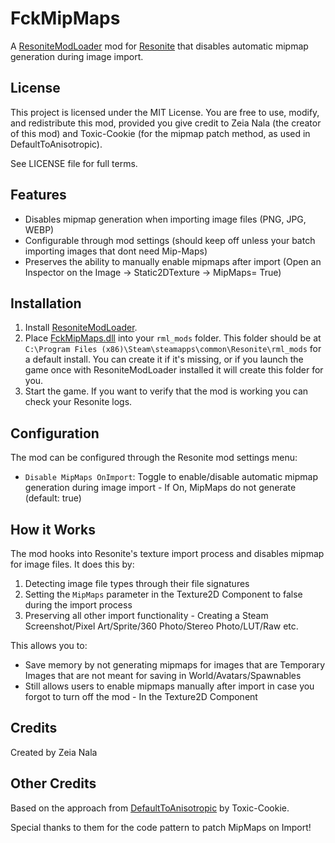 # FckMipMaps

A [ResoniteModLoader](https://github.com/resonite-modding-group/ResoniteModLoader) mod for [Resonite](https://resonite.com/) that disables automatic mipmap generation during image import.

## License

This project is licensed under the MIT License. You are free to use, modify, and redistribute this mod, provided you give credit to Zeia Nala (the creator of this mod) and Toxic-Cookie (for the mipmap patch method, as used in DefaultToAnisotropic).

See LICENSE file for full terms.

## Features

- Disables mipmap generation when importing image files (PNG, JPG, WEBP)
- Configurable through mod settings (should keep off unless your batch importing images that dont need Mip-Maps)
- Preserves the ability to manually enable mipmaps after import (Open an Inspector on the Image -> Static2DTexture -> MipMaps= True)

## Installation

1. Install [ResoniteModLoader](https://github.com/resonite-modding-group/ResoniteModLoader).
2. Place [FckMipMaps.dll](https://github.com/tgrafk12/FckMip-Maps/releases/latest/download/FckMipMaps.dll) into your `rml_mods` folder. This folder should be at `C:\Program Files (x86)\Steam\steamapps\common\Resonite\rml_mods` for a default install. You can create it if it's missing, or if you launch the game once with ResoniteModLoader installed it will create this folder for you.
3. Start the game. If you want to verify that the mod is working you can check your Resonite logs.

## Configuration

The mod can be configured through the Resonite mod settings menu:

- `Disable MipMaps OnImport`: Toggle to enable/disable automatic mipmap generation during image import - If On, MipMaps do not generate (default: true)

## How it Works

The mod hooks into Resonite's texture import process and disables mipmap for image files. It does this by:

1. Detecting image file types through their file signatures
2. Setting the `MipMaps` parameter in the Texture2D Component to false during the import process
3. Preserving all other import functionality - Creating a Steam Screenshot/Pixel Art/Sprite/360 Photo/Stereo Photo/LUT/Raw etc.

This allows you to:
- Save memory by not generating mipmaps for images that are Temporary Images that are not meant for saving in World/Avatars/Spawnables
- Still allows users to enable mipmaps manually after import in case you forgot to turn off the mod - In the Texture2D Component

## Credits

Created by Zeia Nala

## Other Credits

Based on the approach from [DefaultToAnisotropic](https://github.com/Toxic-Cookie/DefaultToAnisotropic) by Toxic-Cookie.

Special thanks to them for the code pattern to patch MipMaps on Import!

